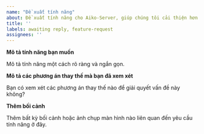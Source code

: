 ```yaml
---
name: "Đề xuất tính năng"
about: Đề xuất tính năng cho Aiko-Server, giúp chúng tôi cải thiện hơn
title: ''
labels: awaiting reply, feature-request
assignees: ''
---
```


**Mô tả tính năng bạn muốn**

Mô tả tính năng một cách rõ ràng và ngắn gọn.

**Mô tả các phương án thay thế mà bạn đã xem xét**

Bạn có xem xét các phương án thay thế nào để giải quyết vấn đề này không?

**Thêm bối cảnh**

Thêm bất kỳ bối cảnh hoặc ảnh chụp màn hình nào liên quan đến yêu cầu tính năng ở đây.
